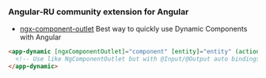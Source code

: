 ### Angular-RU community extension for Angular

- [ngx-component-outlet](https://github.com/IndigoSoft/ngxd)
  Best way to quickly use Dynamic Components with Angular
  
```html
<app-dynamic [ngxComponentOutlet]="component" [entity]="entity" (action)="onAction($event)">
  <!-- Use like NgComponentOutlet but with @Input/@Output auto bindings -->
</app-dynamic>
```
